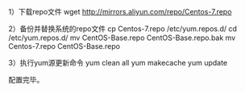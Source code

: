 1）下载repo文件 
wget http://mirrors.aliyun.com/repo/Centos-7.repo

2）备份并替换系统的repo文件 
cp Centos-7.repo /etc/yum.repos.d/ 
cd /etc/yum.repos.d/ 
mv CentOS-Base.repo CentOS-Base.repo.bak 
mv Centos-7.repo CentOS-Base.repo

3）执行yum源更新命令 
yum clean all 
yum makecache 
yum update

配置完毕。
